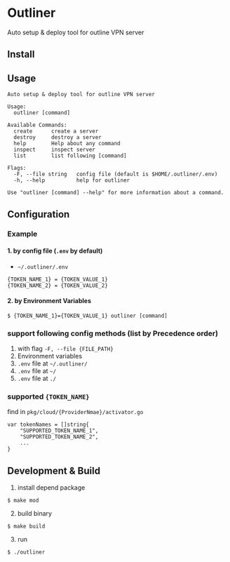 # Outliner
Auto setup & deploy tool for outline VPN server

## Install

## Usage
```
Auto setup & deploy tool for outline VPN server

Usage:
  outliner [command]

Available Commands:
  create      create a server
  destroy     destroy a server
  help        Help about any command
  inspect     inspect server
  list        list following [command]

Flags:
  -F, --file string   config file (default is $HOME/.outliner/.env)
  -h, --help          help for outliner

Use "outliner [command] --help" for more information about a command.
```

## Configuration
### Example
#### 1. by config file (`.env` by default)
* `~/.outliner/.env`
```
{TOKEN_NAME_1} = {TOKEN_VALUE_1}
{TOKEN_NAME_2} = {TOKEN_VALUE_2}
```

#### 2. by Environment Variables
```
$ {TOKEN_NAME_1}={TOKEN_VALUE_1} outliner [command]
```

### support following config methods (list by Precedence order)
1. with flag `-F, --file {FILE_PATH}`
2. Environment variables
3. `.env` file at `~/.outliner/`
4. `.env` file at `~/`
5. `.env` file at `./`

### supported `{TOKEN_NAME}`
find in `pkg/cloud/{ProviderNmae}/activator.go` 
```
var tokenNames = []string{
    "SUPPORTED_TOKEN_NAME_1",
    "SUPPORTED_TOKEN_NAME_2",
    ...
}
```

## Development & Build
1. install depend package
```
$ make mod
```
2. build binary
```
$ make build
```
3. run
```
$ ./outliner
```
